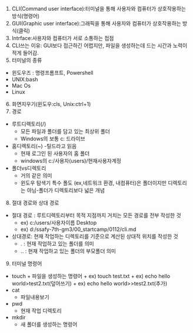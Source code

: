1. CLI(Command user interface):터미널을 통해 사용자와 컴퓨터가 상호작용하는 방식(명령어)
2. GUI(Graphic user interface):그래픽을 통해 사용자와 컴퓨터가 상호작용하는 방식(클릭)
3. Intrface:사용자와 컴퓨터가 서로 소통하는 접점
4. CLI쓰는 이유: GUI보다 접근하긴 어렵지만, 파일을 생성하는데 드는 시간과 노력이 적게 들어감.
5. 터미널의 종류
  + 윈도우즈 : 명령프롬프트,  Powershell
  + UNIX:bash
  + Mac Os
  + Linux
6. 화면지우기(윈도우:cls, Unix:ctrl+1)
7. 경로
  + 루트디렉토리(/)
    + 모든 파일과 폴더를 담고 있는 최상위 폴더
    + Windows의 보통 c: 드라이브
  + 홈디렉토리(~) -틸드라고 읽음
    + 현재 로그인 된 사용자의 홈 폴더
    + windows의 c:/사용자(users)/현재사용자계정
  + 폴더vs디렉토리
    + 거의 같은 의미
    + 윈도우 탐색기 특수 폴도 (ex,네트워크 환경, 내컴퓨터)은 폴더이지만 디렉토리는 아님-폴더가 디렉토리보다 넓은 개념
8. 절대 경로와 상대 경로
  + 절대 경로 : 루트디렉토리부터 목적 지점까지 거치는 모든 경로를 전부 작성한 것
    + ex) c:/users/사용자이름 Desktop
    + ex) d:/ssafy-7th-gm3/00_startcamp/0112/cli.md
  + 상대경로: 현재 작업하는 디렉토리를 기준으로 계산된 상대적 위치를 작성한 것
    + . : 현재 작업하고 있는 폴더를 의미
    + .. : 현재 작업하고 있는 폴더의 부모폴더 의미
9. 터미널 명령어
  +  touch
    + 파일을 생성하는 명령어
    + ex) touch test.txt
    + ex) echo hello world>test2.txt(덮어쓰기)
    + ex) echo hello world>>test2.txt(추가)
  + cat
    + 파일내용보기
  + pwd
    + 현재 작업 디렉토리
  + mkdir
    + 새 폴더를 생성하는 명령어

